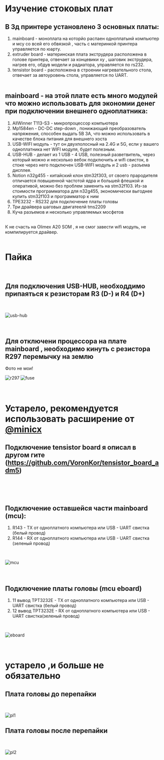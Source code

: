 # Изучение стоковых плат
## В 3д принтере установлено 3 основных платы:
1. mainboard - моноплата на которйо распаен одноплатынй компьютер и мсу со всей его обвязкой , часть с материнкой принтера управляется по юарту.
2. extruder board - материнская плата экструдера расположена в голове принтера, отвечает за концевики xy , шаговик экструдера, нагрев его, обдув модели и радиатора, управляется по rs232.
3. tensistor board - расположена в строении нагревательного стола, отвечает за автоуровень стола, управляется по UART.<br /><br />
## mainboard - на этой плате есть много модулей что можно использовать для экономии денег при подключении внешнего одноплатника:
1. AllWinner T113-S3 - микропроцессор компьютера
2. Mp1584en - DC-DC step-down , понижающий преобразователь напряжения, способен выдать 5В 3А, что можно использовать в качестве блока питания для внешнего хоста
3. USB-WIFI модуль - тут он двухполосный на 2.4G и 5G, если у вашего одноплатника нет WIFI модуля, будет полезным.
4. USB-HUB - делает из 1 USB - 4 USB, полезный разветвитель, через который можно и несколько вебок подключить и wifi свисток, в стоке через него подключен USB-WIFI модуль и 2 usb - разъема дисплея.
5. Notion n32g455 - китайский клон stm32f303, от своего прародителя отличается повышенной частотой ядра и большей флешкой и оперативой, можно без проблем заменить на  stm32f103. Из-за стоимости программатора для n32g455, экономически выгоднее купить stm32f103 и программатор к ним
6. TPE3232 - RS232  для подключение платы головы
7. Три драйвера шаговых двигатеелй tms2209
8. Куча разъемов и несколько управляемых мосфетов
<br />
К не счасть на Olimex A20 SOM , я не смог завести wifi модуль, не компилируется драйвер.
<br />
<br />

# Пайка

<br />

## Для подключения USB-HUB, необходдимо припаяться к резисторам R3 (D-) и R4 (D+)
<br />

![usb-hub](https://github.com/user-attachments/assets/3e3a146a-b1d1-405b-a40d-b68b04bef5d6)
<br />
<br />
<br />

## Для отключени процессора на плате mainboard , необходимо кинуть с резистора R297 перемычку на землю
Фото не мои!
<br />

![r297](https://i.ibb.co/9YbVZsz/302020547-0fbe2005-98d2-40fd-9680-3af80fbdd664.png)
![fuse](https://i.ibb.co/5Kt6CqG/302020560-d15508b5-2179-4b3f-8807-48be5b0bd5b8.png)
<br />
<br />
<br />

# Устарело, рекомендуется использовать расширение от [@minicx](https://github.com/loss-and-quick/klipper/blob/flashforge-5m-dev/klippy/extras/flashforge_loadcell.py) <br />
## Подключение tensistor board я описал в другом гите (https://github.com/VoronKor/tensistor_board_adm5)
<br />
<br />
<br />

## Подключение оставшейся части mainboard (mcu):
1) R143 - TX от одноплатного компьютера или USB - UART свистка (белый провод)
2) R144 - RX от одноплатного компьютера или USB - UART свистка (зеленый провод)
<br />

![mcu](https://i.postimg.cc/15M66nPC/photo-2024-11-09-14-16-15.jpg)
<br />
<br />
<br />

## Подключение платы головы (mcu eboard)
1) 11 вывод TPT3232E - TX от одноплатного компьютера или USB - UART свистка (белый провод)
2) 12 вывод TPT3232E - RX от одноплатного компьютера или USB - UART свистка(зеленый провод)
<br />

![eboard](https://i.postimg.cc/nhzm1FhH/photo-2024-11-09-14-16-15-2.jpg)
<br />
<br />
<br />

# устарело ,и больше не обязательно
## Плата головы до перепайки
<br />

![pl1](https://i.ibb.co/8zYpP08/photo-2024-10-02-09-50-16.jpg[)
<br />
## Плата головы после перепайки 
<br />

![pl2](https://i.ibb.co/tz8Yp2b/photo-2024-10-21-18-36-54.jpg)
